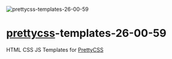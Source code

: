 ![prettycss-templates-26-00-59](https://img.rawpixel.com/s3fs-private/rawpixel_images/website_content/v211batch10-aum-119-website_2.jpg?w=1000&dpr=1&fit=default&crop=default&q=65&vib=3&con=3&usm=15&bg=F4F4F3&ixlib=js-2.2.1&s=03d61223c91278aed330d033944e93d0)
# [prettycss](https://26.00-59.com/en/pretty-css/)-templates-26-00-59
HTML CSS JS Templates for [PrettyCSS](https://26.00-59.com/en/pretty-css/)
